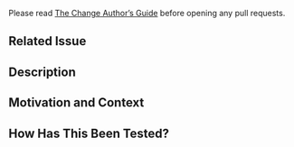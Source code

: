 Please read [The Change Author’s Guide](https://google.github.io/eng-practices/review/developer/) before opening any pull requests.

## Related Issue

## Description

## Motivation and Context

## How Has This Been Tested?
